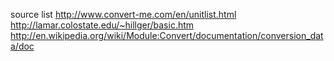 
source list
  http://www.convert-me.com/en/unitlist.html
  http://lamar.colostate.edu/~hillger/basic.htm
  http://en.wikipedia.org/wiki/Module:Convert/documentation/conversion_data/doc
